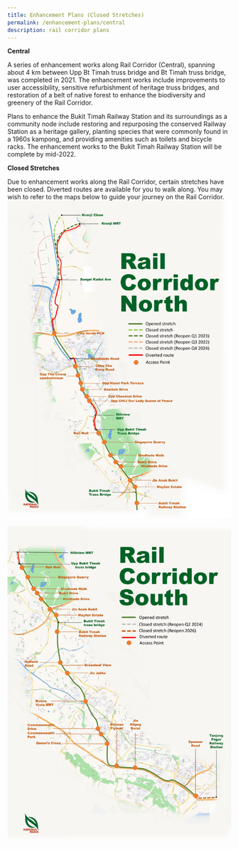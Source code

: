 ```yaml
---
title: Enhancement Plans (Closed Stretches)
permalink: /enhancement-plans/central
description: rail corridor plans
---
```

**Central**

A series of enhancement works along Rail Corridor (Central), spanning about 4 km between Upp Bt Timah truss bridge and Bt Timah truss bridge, was completed in 2021. The enhancement works include improvements to user accessibility, sensitive refurbishment of heritage truss bridges, and restoration of a belt of native forest to enhance the biodiversity and greenery of the Rail Corridor.



Plans to enhance the Bukit Timah Railway Station and its surroundings as a community node include restoring and repurposing the conserved Railway Station as a heritage gallery, planting species that were commonly found in a 1960s kampong, and providing amenities such as toilets and bicycle racks. The enhancement works to the Bukit Timah Railway Station will be complete by mid-2022.



**Closed Stretches**

Due to enhancement works along the Rail Corridor, certain stretches have been closed. Diverted routes are available for you to walk along. You may wish to refer to the maps below to guide your journey on the Rail Corridor.
![rc north map](/images/RC%20North/RC%20North%20Map%20jpg%20280622.jpg)

![rc south map](/images/RC%20South/RC%20South%20Map%20jpg%20280622.jpg)